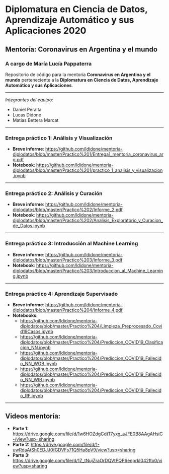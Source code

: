 # Diplomatura en Ciencia de Datos, Aprendizaje Automático y sus Aplicaciones 2020

## Mentoría: Coronavirus en Argentina y el mundo

### A cargo de María Lucía Pappaterra

Repositorio de código para la mentoría **Coronavirus en Argentina y el mundo** perteneciente a la **Diplomatura en Ciencia de Datos, Aprendizaje Automático y sus Aplicaciones**.

------------
*Integrantes del equipo:*

- Daniel Peralta
- Lucas Didone
- Matias Bettera Marcat

------------
### Entrega práctico 1: Análisis y Visualización

- **Breve informe**: https://github.com/ldidone/mentoria-diplodatos/blob/master/Practico%201/Entrega1_mentoria_coronavirus_arg.pdf
- **Notebook**:  https://github.com/ldidone/mentoria-diplodatos/blob/master/Practico%201/practico_1_analisis_y_visualizacion.ipynb
------------
### Entrega práctico 2: Análisis y Curación

- **Breve informe**: https://github.com/ldidone/mentoria-diplodatos/blob/master/Practico%202/Informe_2.pdf
- **Notebook**:  https://github.com/ldidone/mentoria-diplodatos/blob/master/Practico%202/Analisis_Exploratorio_y_Curacion_de_Datos.ipynb
------------
### Entrega práctico 3: Introducción al Machine Learning

- **Breve informe**: https://github.com/ldidone/mentoria-diplodatos/blob/master/Practico%203/Informe_3.pdf
- **Notebook**:  https://github.com/ldidone/mentoria-diplodatos/blob/master/Practico%203/Introduccion_al_Machine_Learning.ipynb
------------
### Entrega práctico 4: Aprendizaje Supervisado

- **Breve informe**: https://github.com/ldidone/mentoria-diplodatos/blob/master/Practico%204/Informe_4.pdf
- **Notebooks**: 
	- https://github.com/ldidone/mentoria-diplodatos/blob/master/Practico%204/Limpieza_Preprocesado_Covid19Casos.ipynb
	- https://github.com/ldidone/mentoria-diplodatos/blob/master/Practico%204/Prediccion_COVID19_Clasificacion_NN.ipynb
	- https://github.com/ldidone/mentoria-diplodatos/blob/master/Practico%204/Prediccion_COVID19_Fallecido_NN_WOB.ipynb
	- https://github.com/ldidone/mentoria-diplodatos/blob/master/Practico%204/Prediccion_COVID19_Fallecido_NN_WIB.ipynb
	- https://github.com/ldidone/mentoria-diplodatos/blob/master/Practico%204/Prediccion_COVID19_Fallecido_RF.ipynb
------------
## Videos mentoría:

- **Parte 1:** https://drive.google.com/file/d/1w6HOZdgCdtT7yxg_aJFE0B8AAgAHsiC-/view?usp=sharing
- **Parte 2:** https://drive.google.com/file/d/1-uwRdaAtSh0EDJJ0fGDVFs71Q5Ha8pV9/view?usp=sharing
- **Parte 3:** https://drive.google.com/file/d/1Z_tNujZraOrDQVtPQP6enprkI042fto0/view?usp=sharing
